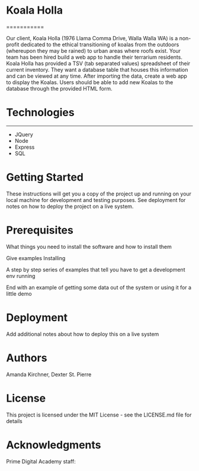 # Koala Holla
===========

Our client, Koala Holla (1976 Llama Comma Drive, Walla Walla WA) is a non-profit dedicated to the ethical transitioning of koalas from the outdoors (whereupon they may be rained) to urban areas where roofs exist. Your team has been hired build a web app to handle their terrarium residents. Koala Holla has provided a TSV (tab separated values) spreadsheet of their current inventory. They want a database table that houses this information and can be viewed at any time. After importing the data, create a web app to display the Koalas. Users should be able to add new Koalas to the database through the provided HTML form.

# Technologies
------------
* JQuery
* Node
* Express
* SQL

# Getting Started

These instructions will get you a copy of the project up and running on your local machine for development and testing purposes. See deployment for notes on how to deploy the project on a live system.

# Prerequisites

What things you need to install the software and how to install them

Give examples
Installing

A step by step series of examples that tell you have to get a development env running


End with an example of getting some data out of the system or using it for a little demo

# Deployment

Add additional notes about how to deploy this on a live system

# Authors

Amanda Kirchner, Dexter St. Pierre

# License

This project is licensed under the MIT License - see the LICENSE.md file for details

# Acknowledgments

Prime Digital Academy staff:
